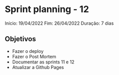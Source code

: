 # Sprint planning - 12

Início: 19/04/2022
Fim: 26/04/2022
Duração: 7 dias

## Objetivos

* Fazer o deploy
* Fazer o Post Mortem
* Documentar as sprints 11 e 12
* Atualizar a Github Pages